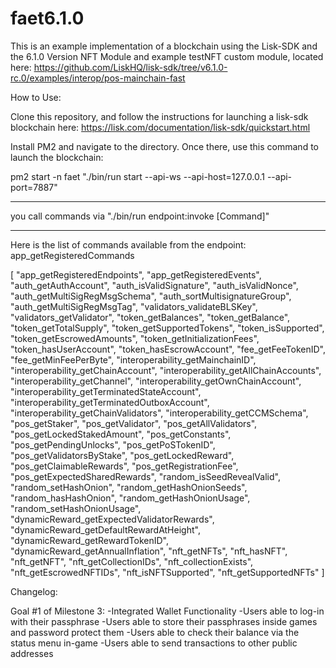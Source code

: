 # faet6.1.0

This is an example implementation of a blockchain using the Lisk-SDK and the 6.1.0 Version NFT Module and example testNFT custom module, located here: 
https://github.com/LiskHQ/lisk-sdk/tree/v6.1.0-rc.0/examples/interop/pos-mainchain-fast

How to Use: 

Clone this repository, and follow the instructions for launching a lisk-sdk blockchain here: 
https://lisk.com/documentation/lisk-sdk/quickstart.html

Install PM2 and navigate to the directory. Once there, use this command to launch the blockchain: 

pm2 start -n faet "./bin/run start --api-ws --api-host=127.0.0.1 --api-port=7887"

----------------

you call commands via "./bin/run endpoint:invoke [Command]"

------------------
Here is the list of commands available from the endpoint: app_getRegisteredCommands

[
   "app_getRegisteredEndpoints",
   "app_getRegisteredEvents",
   "auth_getAuthAccount",
   "auth_isValidSignature",
   "auth_isValidNonce",
   "auth_getMultiSigRegMsgSchema",
   "auth_sortMultisignatureGroup",
   "auth_getMultiSigRegMsgTag",
   "validators_validateBLSKey",
   "validators_getValidator",
   "token_getBalances",
   "token_getBalance",
   "token_getTotalSupply",
   "token_getSupportedTokens",
   "token_isSupported",
   "token_getEscrowedAmounts",
   "token_getInitializationFees",
   "token_hasUserAccount",
   "token_hasEscrowAccount",
   "fee_getFeeTokenID",
   "fee_getMinFeePerByte",
   "interoperability_getMainchainID",
   "interoperability_getChainAccount",
   "interoperability_getAllChainAccounts",
   "interoperability_getChannel",
   "interoperability_getOwnChainAccount",
   "interoperability_getTerminatedStateAccount",
   "interoperability_getTerminatedOutboxAccount",
   "interoperability_getChainValidators",
   "interoperability_getCCMSchema",
   "pos_getStaker",
   "pos_getValidator",
   "pos_getAllValidators",
   "pos_getLockedStakedAmount",
   "pos_getConstants",
   "pos_getPendingUnlocks",
   "pos_getPoSTokenID",
   "pos_getValidatorsByStake",
   "pos_getLockedReward",
   "pos_getClaimableRewards",
   "pos_getRegistrationFee",
   "pos_getExpectedSharedRewards",
   "random_isSeedRevealValid",
   "random_setHashOnion",
   "random_getHashOnionSeeds",
   "random_hasHashOnion",
   "random_getHashOnionUsage",
   "random_setHashOnionUsage",
   "dynamicReward_getExpectedValidatorRewards",
   "dynamicReward_getDefaultRewardAtHeight",
   "dynamicReward_getRewardTokenID",
   "dynamicReward_getAnnualInflation",
   "nft_getNFTs",
   "nft_hasNFT",
   "nft_getNFT",
   "nft_getCollectionIDs",
   "nft_collectionExists",
   "nft_getEscrowedNFTIDs",
   "nft_isNFTSupported",
   "nft_getSupportedNFTs"
]


Changelog: 

Goal #1 of Milestone 3: 
-Integrated Wallet Functionality
-Users able to log-in with their passphrase
-Users able to store their passphrases inside games and password
protect them
-Users able to check their balance via the status menu in-game
-Users able to send transactions to other public addresses
